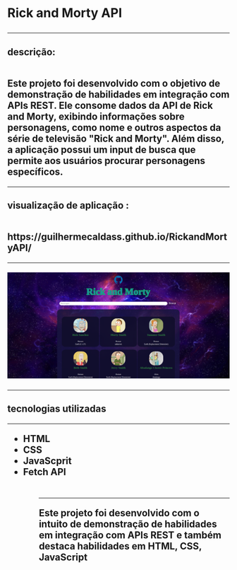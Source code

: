 <h1>Rick and Morty API
<hr>
 
 <h2>descrição: 
  <br>
  <br>
 <p>Este projeto foi desenvolvido com o objetivo de demonstração de habilidades em integração com APIs REST. Ele consome dados da API de Rick and Morty, exibindo informações sobre personagens, como nome e outros aspectos da série de televisão "Rick and Morty". Além disso, a aplicação possui um input de busca que permite aos usuários procurar personagens específicos.
<hr>
  
<h2>visualização de aplicação :

<br>
<br>
 
<p>https://guilhermecaldass.github.io/RickandMortyAPI/
<hr>

  <img src="imgs/capaproj.png">
 <hr>

<h2>tecnologias utilizadas
 <hr>

<ul>
<li>HTML
<li>CSS
<li>JavaScprit
<li>Fetch API
<ul>
<br>
<hr>

<p>Este projeto foi desenvolvido com o intuito de demonstração de habilidades em integração com APIs REST e também destaca habilidades em HTML, CSS, JavaScript



